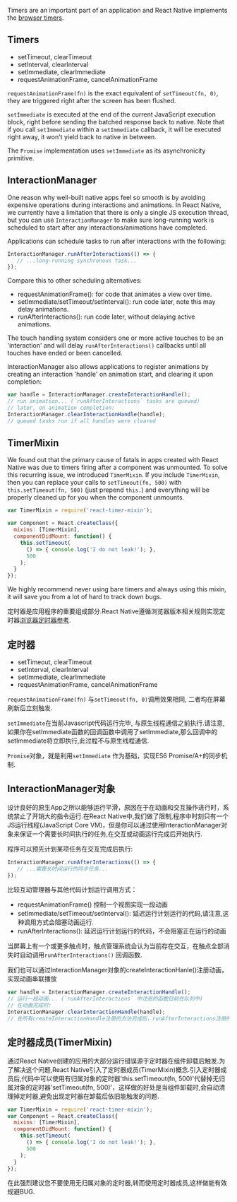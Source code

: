 Timers are an important part of an application and React Native implements the [browser timers](https://developer.mozilla.org/en-US/Add-ons/Code_snippets/Timers).

## Timers

- setTimeout, clearTimeout
- setInterval, clearInterval
- setImmediate, clearImmediate
- requestAnimationFrame, cancelAnimationFrame

`requestAnimationFrame(fn)` is the exact equivalent of `setTimeout(fn, 0)`, they are triggered right after the screen has been flushed.

`setImmediate` is executed at the end of the current JavaScript execution block, right before sending the batched response back to native. Note that if you call `setImmediate` within a `setImmediate` callback, it will be executed right away, it won't yield back to native in between.

The `Promise` implementation uses `setImmediate` as its asynchronicity primitive.


## InteractionManager

One reason why well-built native apps feel so smooth is by avoiding expensive operations during interactions and animations. In React Native, we currently have a limitation that there is only a single JS execution thread, but you can use `InteractionManager` to make sure long-running work is scheduled to start after any interactions/animations have completed.

Applications can schedule tasks to run after interactions with the following:

```javascript
InteractionManager.runAfterInteractions(() => {
   // ...long-running synchronous task...
});
```

Compare this to other scheduling alternatives:

- requestAnimationFrame(): for code that animates a view over time.
- setImmediate/setTimeout/setInterval(): run code later, note this may delay animations.
- runAfterInteractions(): run code later, without delaying active animations.

The touch handling system considers one or more active touches to be an 'interaction' and will delay `runAfterInteractions()` callbacks until all touches have ended or been cancelled.

InteractionManager also allows applications to register animations by creating an interaction 'handle' on animation start, and clearing it upon completion:

```javascript
var handle = InteractionManager.createInteractionHandle();
// run animation... (`runAfterInteractions` tasks are queued)
// later, on animation completion:
InteractionManager.clearInteractionHandle(handle);
// queued tasks run if all handles were cleared
```


## TimerMixin

We found out that the primary cause of fatals in apps created with React Native was due to timers firing after a component was unmounted. To solve this recurring issue, we introduced `TimerMixin`. If you include `TimerMixin`, then you can replace your calls to `setTimeout(fn, 500)` with `this.setTimeout(fn, 500)` (just prepend `this.`) and everything will be properly cleaned up for you when the component unmounts.

```javascript
var TimerMixin = require('react-timer-mixin');

var Component = React.createClass({
  mixins: [TimerMixin],
  componentDidMount: function() {
    this.setTimeout(
      () => { console.log('I do not leak!'); },
      500
    );
  }
});
```

We highly recommend never using bare timers and always using this mixin, it will save you from a lot of hard to track down bugs.

定时器是应用程序的重要组成部分.React Native遵循浏览器版本相关规则实现定时器[浏览器定时器参考](https://developer.mozilla.org/en-US/Add-ons/Code_snippets/Timers).

## 定时器

- setTimeout, clearTimeout
- setInterval, clearInterval
- setImmediate, clearImmediate
- requestAnimationFrame, cancelAnimationFrame

`requestAnimationFrame(fn)` 与`setTimeout(fn, 0)`调用效果相同, 二者均在屏幕刷新后立刻触发.

`setImmediate`在当前Javascript代码运行完毕, 与原生线程通信之前执行.请注意,如果你在setImmediate函数的回调函数中调用了setImmediate,那么回调中的setImmediate将立即执行,此过程不与原生线程通信.

`Promise`对象，就是利用`setImmediate` 作为基础，实现ES6 Promise/A+的同步机制.

## InteractionManager对象

设计良好的原生App之所以能够运行平滑，原因在于在动画和交互操作进行时，系统禁止了开销大的指令运行.在React Native中,我们做了限制,程序中时刻只有一个JS运行线程(JavaScript Core VM)，但是你可以通过使用InteractionManager对象来保证一个需要长时间执行的任务,在交互或动画运行完成后开始执行.

程序可以预先计划某项任务在交互完成后执行:

```javascript
InteractionManager.runAfterInteractions(() => {
   // ...需要长时间运行的同步任务...
});
```

比较互动管理器与其他代码计划运行调用方式：
- requestAnimationFrame() 控制一个视图实现一段动画
- setImmediate/setTimeout/setInterval(): 延迟运行计划运行的代码,请注意,这种调用方式会阻塞动画运行.
- runAfterInteractions(): 延迟运行计划运行的代码，不会阻塞正在运行的动画

当屏幕上有一个或更多触点时，触点管理系统会认为当前存在交互，在触点全部消失时自动调用`runAfterInteractions()` 回调函数.

我们也可以通过InteractionManager对象的createInteractionHanle()注册动画，实现动画串联播放

```javascript
var handle = InteractionManager.createInteractionHandle();
// 运行一段动画... (`runAfterInteractions` 中注册的函数目前在队列中)
// 在动画完成时:
InteractionManager.clearInteractionHandle(handle);
// 在所有createInteractionHandle注册的方法完成后，runAfterInteractions注册的任务开始运行
```

## 定时器成员(TimerMixin)

通过React Native创建的应用的大部分运行错误源于定时器在组件卸载后触发.为了解决这个问题,React Native引入了定时器成员(TimerMixin)概念.引入定时器成员后,代码中可以使用有归属对象的定时器'this.setTimeout(fn, 500)'代替掉无归属对象的定时器'setTimeout(fn, 500)'，这样做的好处是当组件卸载时,会自动清理掉定时器,避免出现定时器在卸载后依旧能触发的问题.

```javascript
var TimerMixin = require('react-timer-mixin');
var Component = React.createClass({
  mixins: [TimerMixin],
  componentDidMount: function() {
    this.setTimeout(
      () => { console.log('I do not leak!'); },
      500
    );
  }
});
```

在此强烈建议您不要使用无归属对象的定时器,转而使用定时器成员,这样做能有效规避BUG.
